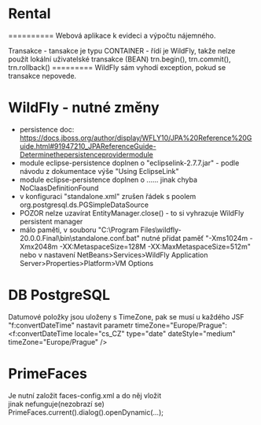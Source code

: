 # Rental #
==========
Webová aplikace k evideci a výpočtu nájemného.

Transakce - tansakce je typu CONTAINER - řídí je WildFly, takže nelze použít lokální uživatelské transakce (BEAN)  trn.begin(), trn.commit(), trn.rollback()
=========     WildFly sám vyhodí exception, pokud se transakce nepovede.  

WildFly - nutné změny
=======
- persistence doc: https://docs.jboss.org/author/display/WFLY10/JPA%20Reference%20Guide.html#91947210_JPAReferenceGuide-Determinethepersistenceprovidermodule
- module eclipse-persistence doplnen o "eclipselink-2.7.7.jar" - podle návodu z dokumentace výše "Using EclipseLink"
- module eclipse-persistence doplnen o <dependencies>...<module name="javax.ws.rs.api"/>...</dependencies> jinak chyba NoClaasDefinitionFound
- v konfiguraci "standalone.xml" zrušen řádek s poolem <datasource-class>org.postgresql.ds.PGSimpleDataSource</datasource-class> 
- POZOR nelze uzavírat EntityManager.close() - to si vyhrazuje WildFly persistent manager
- málo paměti, v souboru "C:\Program Files\wildfly-20.0.0.Final\bin\standalone.conf.bat" nutné přidat paměť "-Xms1024m -Xmx2048m -XX:MetaspaceSize=128M -XX:MaxMetaspaceSize=512m" 
  nebo v nastavení NetBeans>Services>WildFly Application Server>Properties>Platform>VM Options

DB PostgreSQL
============
Datumové položky jsou uloženy s TimeZone, pak se musí u každého JSF "f:convertDateTime" nastavit parametr timeZone="Europe/Prague":
    <f:convertDateTime locale="cs_CZ" type="date" dateStyle="medium" timeZone="Europe/Prague" />

PrimeFaces
==========
   Je nutní založit faces-config.xml a do něj vložit     
    <application>
        <action-listener>
        <navigation-handler>
        </view-handler>
        jinak nefunguje(nezobrazí se)  PrimeFaces.current().dialog().openDynamic(...);
